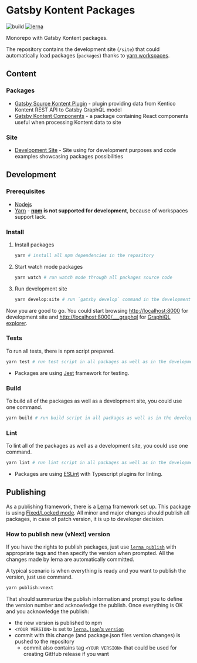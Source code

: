 # Gatsby Kontent Packages

![build](https://github.com/Kentico/gatsby-source-kontent/workflows/build/badge.svg)
[![lerna](https://img.shields.io/badge/maintained%20with-lerna-cc00ff.svg)](https://lerna.js.org/)

Monorepo with Gatsby Kontent packages.

The repository contains the development site (`/site`) that could automatically load packages (`packages`) thanks to [yarn workspaces](https://classic.yarnpkg.com/en/docs/workspaces/).

## Content

### Packages

- [Gatsby Source Kontent Plugin](/packages/gatsby-source-kontent#readme) - plugin providing data from Kentico Kontent REST API to Gatsby GraphQL model
- [Gatsby Kontent Components](/packages/gatsby-kontent-components#readme) - a package containing React components useful when processing Kontent data to site

### Site

- [Development Site](/site#readme) - Site using for development purposes and code examples showcasing packages possibilities

## Development

### Prerequisites

- [Nodejs](https://nodejs.org/en/)
- [Yarn](https://yarnpkg.com/) - **[npm](https://www.npmjs.com/) is not supported for development**, because of workspaces support lack.

### Install

1. Install packages

    ```sh
    yarn # install all npm dependencies in the repository
    ```

2. Start watch mode packages

    ```sh
    yarn watch # run watch mode through all packages source code
    ```

3. Run development site

    ```sh
    yarn develop:site # run `gatsby develop` command in the development site
    ```

Now you are good to go. You could start browsing <http://localhost:8000> for development site and <http://localhost:8000/___graphql> for [GraphiQL explorer](https://github.com/graphql/graphiql/blob/master/packages/graphiql/README.md).

### Tests

To run all tests, there is npm script prepared.

```sh
yarn test # run test script in all packages as well as in the development site
```

- Packages are using [Jest](http://jest.org/) framework for testing.

### Build

To build all of the packages as well as a development site, you could use one command.

  ```sh
  yarn build # run build script in all packages as well as in the development site
  ```

### Lint

To lint all of the packages as well as a development site, you could use one command.

  ```sh
  yarn lint # run lint script in all packages as well as in the development site
  ```

- Packages are using [ESLint](https://eslint.org/) with Typescript plugins for linting.

## Publishing

As a publishing framework, there is a [Lerna](https://github.com/lerna/lerna) framework set up. This package is using [Fixed/Locked mode](https://github.com/lerna/lerna#fixedlocked-mode-default). All minor and major changes should publish all packages, in case of patch version, it is up to developer decision.

### How to publish new (vNext) version

If you have the rights to publish packages, just use [`lerna publish`](https://github.com/lerna/lerna/tree/master/commands/publish#readme) with appropriate tags and then specify the version when prompted. All the changes made by lerna are automatically committed.

A typical scenario is when everything is ready and you want to publish the version, just use command.

```sh
yarn publish:vnext
```

That should summarize the publish information and prompt you to define the version number and acknowledge the publish. Once everything is OK and you acknowledge the publish:

- the new version is published to npm
- `<YOUR VERSION>` is set to [`lerna.json`'s `version`](lerna.json)
- commit with this change (and package.json files version changes) is pushed to the repository
  - commit also contains tag `<YOUR VERSION>` that could be used for creating GitHub release if you want
